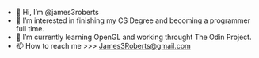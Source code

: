 - 👋 Hi, I’m @james3roberts
- 👀 I’m interested in finishing my CS Degree and becoming a programmer full time. 
- 🌱 I’m currently learning OpenGL and working throught The Odin  Project. 
- 📫 How to reach me >>> James3Roberts@gmail.com
